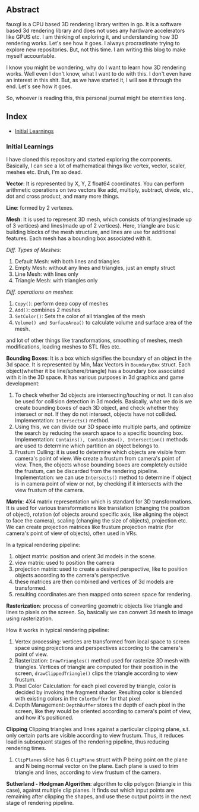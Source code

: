 ## Abstract

fauxgl is a CPU based 3D rendering library written in go. It is a software based 3d rendering library and does not uses any hardware accelerators like GPUS etc.  I am thinking of exploring it, and understanding how 3D rendering works. Let's see how it goes.
I always procrastinate trying to explore new repositories. But, not this time. 
I am writing this blog to make myself accountable.

I know you might be wondering, why do I want to learn how 3D rendering works. Well even I don't know, what I want to do with this. I don't even have an interest in this shit. But, as we have started it, I will see it through the end. Let's see how it goes. 

So, whoever is reading this, this personal journal might be eternities long. 

## Index

 - [Initial Learnings](#initial-learnings)

### Initial Learnings 
I have cloned this repository and started exploring the components. Basically, I can see a lot of mathematical things like vertex, vector, scaler, meshes etc. Bruh, I'm so dead.

**Vector**: 
It is represented by X, Y, Z float64 coordinates. You can perform arithmetic operations on two vectors like add, multiply, subtract, divide, etc., dot and cross product, and many more things.

**Line**: 
formed by 2 vertexes. 

**Mesh**: 
It is used to represent 3D mesh, which consists of triangles(made up of 3 vertices) and lines(made up of 2 vertices). Here, triangle are basic building blocks of the mesh structure, and lines are use for additional features. Each mesh has a bounding box associated with it.

*Diff. Types of Meshes*: 
1. Default Mesh: with both lines and triangles
2. Empty Mesh: without any lines and triangles, just an empty struct
3. Line Mesh: with lines only
4. Triangle Mesh: with triangles only

*Diff. operations on meshes*:
1. `Copy()`: perform deep copy of meshes
2. `Add()`: combines 2 meshes
3. `SetColor()`: Sets the color of all triangles of the mesh
4. `Volume() and SurfaceArea()` to calculate volume and surface area of the mesh.

and lot of other things like transformations, smoothing of meshes, mesh modifications, loading meshes to STL files etc.

**Bounding Boxes**: 
It is a box which signifies the boundary of an object in the 3d space. It is represented by Min, Max Vectors in `BoundaryBox` struct. Each object(whether it be line/sphere/triangle) has a boundary box associated with it in the 3D space.
It has various purposes in 3d graphics and game development:
1. To check whether 3d objects are intersecting/touching or not. It can also be used for collision detection in 3d models. Basically, what we do is we create bounding boxes of each 3D object, and check whether they intersect or not. If they do not intersect, objects have not collided. Implementation: `Intersects()` method.
2. Using this, we can divide our 3D space into multiple parts, and optimize the search by reducing the search space to a specific bounding box. 
Implementation: `Contains(), ContainsBox(), Intersection()` methods are used to determine which partition an object belongs to.
3. Frustum Culling: it is used to determine which objects are visible from camera's point of view. We create a frustum from camera's point of view. Then, the objects whose bounding boxes are completely outside the frustum, can be discarded from the rendering pipeline. 
Implementation: we can use `Intersects()` method to determine if object is in camera point of view or not, by checking if it intersects with the view frustum of the camera.

**Matrix**:
4X4 matrix representation which is standard for 3D transformations. It is used for various transformations like translation (changing the position of object), rotation (of objects around specific axis, like aligning the object to face the camera), scaling (changing the size of objects), projection etc. 
We can create projection matrices like frustum projection matrix (for camera's point of view of objects), often used in VRs.

In a typical rendering pipeline: 
1. object matrix: position and orient 3d models in the scene.
2. view matrix: used to position the camera
3. projection matrix: used to create a desired perspective, like to position objects according to the camera's perspective. 
4. these matrices are then combined and vertices of 3d models are transformed.
5. resulting coordinates are then mapped onto screen space for rendering.

**Rasterization**:
process of converting geometric objects like triangle and lines to pixels on the screen. So, basically we can convert 3d mesh to image using rasterization.

How it works in typical rendering pipeline: 
1. Vertex processing: vertices are transformed from local space to screen space using projections and perspectives according to the camera's point of view.
2. Rasterization: `DrawTriangles()` method used for rasterize 3D mesh with triangles. Vertices of triangle are computed for their position in the screen, `drawClippedTriangle()` clips the triangle according to view frustum.
3. Pixel Color Calculation: for each pixel covered by triangle, color is decided by invoking the fragment shader. Resulting color is blended with existing colors in the `ColorBuffer` for that pixel.
4. Depth Management: `DepthBuffer` stores the depth of each pixel in the screen, like they would be oriented according to camera's point of view, and how it's positioned.

**Clipping**
Clipping triangles and lines against a particular clipping plane, s.t. only certain parts are visible according to view frustum. Thus, it reduces load in subsequent stages of the rendering pipeline, thus reducing rendering times.
1. `ClipPlanes` slice has 6 `ClipPlane` struct with P being point on the plane and N being normal vector on the plane. Each plane is used to trim triangle and lines, according to view frustum of the camera.

**Sutherland - Hodgman Algorithm**:
algorithm to clip polygon (triangle in this case), against multiple clip planes. It finds out which input points are remaining after clipping the shapes, and use these output points in the next stage of rendering pipeline. 